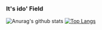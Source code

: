 ### It's ido' Field
![Anurag's github stats](https://github-readme-stats.vercel.app/api?username=ido-zero&show_icons=true&theme=merko)
[![Top Langs](https://github-readme-stats.vercel.app/api/top-langs/?username=ido-zero&layout=compact)](https://github.com/ido-zero/github-readme-stats)
<!--
**ido-zero/ido-zero** is a ✨ _special_ ✨ repository because its `README.md` (this file) appears on your GitHub profile.

Here are some ideas to get you started:

- 🔭 I’m currently working on ...
- 🌱 I’m currently learning ...
- 👯 I’m looking to collaborate on ...
- 🤔 I’m looking for help with ...
- 💬 Ask me about ...
- 📫 How to reach me: ...
- 😄 Pronouns: ...
- ⚡ Fun fact: ...
-->
